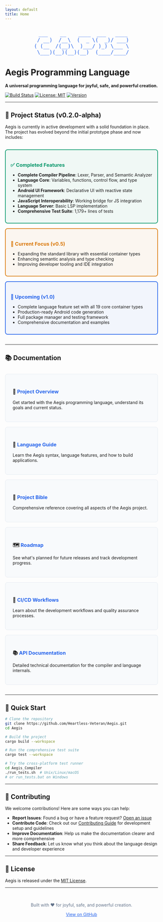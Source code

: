 ```yaml
---
layout: default
title: Home
---
```


<div style="text-align: center; margin: 2rem 0;">
<pre style="font-family: monospace; font-size: 1.2em; color: #2563eb;">
  ___    __    ____  ___   ____ 
 / __)  /__\  (  _ \(  _)/ ___)
( (__  /(__)\  )___/ )_) \___ \
 \___)(__)(__)(__)  (____/____/
</pre>
</div>

# Aegis Programming Language

**A universal programming language for joyful, safe, and powerful creation.**

[![Build Status](https://img.shields.io/badge/build-passing-brightgreen.svg)](https://github.com/Heartless-Veteran/Aegis/actions)
[![License: MIT](https://img.shields.io/badge/License-MIT-blue.svg)](./LICENSE)
[![Version](https://img.shields.io/badge/version-v0.2.0--alpha-blue.svg)](https://github.com/Heartless-Veteran/Aegis/releases)

---

## 🌟 Project Status (v0.2.0-alpha)

Aegis is currently in active development with a solid foundation in place. The project has evolved beyond the initial prototype phase and now includes:

<div style="display: grid; grid-template-columns: repeat(auto-fit, minmax(300px, 1fr)); gap: 1rem; margin: 2rem 0;">

<div style="border: 2px solid #059669; border-radius: 8px; padding: 1rem; background: rgba(5, 150, 105, 0.05);">
<h3 style="color: #059669; margin-bottom: 0.5rem;">✅ Completed Features</h3>
<ul>
<li><strong>Complete Compiler Pipeline</strong>: Lexer, Parser, and Semantic Analyzer</li>
<li><strong>Language Core</strong>: Variables, functions, control flow, and type system</li>
<li><strong>Android UI Framework</strong>: Declarative UI with reactive state management</li>
<li><strong>JavaScript Interoperability</strong>: Working bridge for JS integration</li>
<li><strong>Language Server</strong>: Basic LSP implementation</li>
<li><strong>Comprehensive Test Suite</strong>: 1,179+ lines of tests</li>
</ul>
</div>

<div style="border: 2px solid #d97706; border-radius: 8px; padding: 1rem; background: rgba(217, 119, 6, 0.05);">
<h3 style="color: #d97706; margin-bottom: 0.5rem;">🚧 Current Focus (v0.5)</h3>
<ul>
<li>Expanding the standard library with essential container types</li>
<li>Enhancing semantic analysis and type checking</li>
<li>Improving developer tooling and IDE integration</li>
</ul>
</div>

<div style="border: 2px solid #2563eb; border-radius: 8px; padding: 1rem; background: rgba(37, 99, 235, 0.05);">
<h3 style="color: #2563eb; margin-bottom: 0.5rem;">🎯 Upcoming (v1.0)</h3>
<ul>
<li>Complete language feature set with all 19 core container types</li>
<li>Production-ready Android code generation</li>
<li>Full package manager and testing framework</li>
<li>Comprehensive documentation and examples</li>
</ul>
</div>

</div>

---

## 📚 Documentation

<div style="display: grid; grid-template-columns: repeat(auto-fit, minmax(250px, 1fr)); gap: 1rem; margin: 2rem 0;">

<div style="border: 1px solid #e2e8f0; border-radius: 8px; padding: 1.5rem; background: #f8fafc;">
<h3>📖 <a href="README.html" style="color: #2563eb; text-decoration: none;">Project Overview</a></h3>
<p>Get started with the Aegis programming language, understand its goals and current status.</p>
</div>

<div style="border: 1px solid #e2e8f0; border-radius: 8px; padding: 1.5rem; background: #f8fafc;">
<h3>🚀 <a href="Docs/guide.html" style="color: #2563eb; text-decoration: none;">Language Guide</a></h3>
<p>Learn the Aegis syntax, language features, and how to build applications.</p>
</div>

<div style="border: 1px solid #e2e8f0; border-radius: 8px; padding: 1.5rem; background: #f8fafc;">
<h3>📖 <a href="AEGIS_PROJECT_BIBLE.html" style="color: #2563eb; text-decoration: none;">Project Bible</a></h3>
<p>Comprehensive reference covering all aspects of the Aegis project.</p>
</div>

<div style="border: 1px solid #e2e8f0; border-radius: 8px; padding: 1.5rem; background: #f8fafc;">
<h3>🗺️ <a href="Roadmap.html" style="color: #2563eb; text-decoration: none;">Roadmap</a></h3>
<p>See what's planned for future releases and track development progress.</p>
</div>

<div style="border: 1px solid #e2e8f0; border-radius: 8px; padding: 1.5rem; background: #f8fafc;">
<h3>🔄 <a href="WORKFLOWS.html" style="color: #2563eb; text-decoration: none;">CI/CD Workflows</a></h3>
<p>Learn about the development workflows and quality assurance processes.</p>
</div>

<div style="border: 1px solid #e2e8f0; border-radius: 8px; padding: 1.5rem; background: #f8fafc;">
<h3>📚 <a href="api/aegis_compiler/index.html" style="color: #2563eb; text-decoration: none;">API Documentation</a></h3>
<p>Detailed technical documentation for the compiler and language internals.</p>
</div>

</div>

---

## 🚀 Quick Start

```bash
# Clone the repository
git clone https://github.com/Heartless-Veteran/Aegis.git
cd Aegis

# Build the project
cargo build --workspace

# Run the comprehensive test suite  
cargo test --workspace

# Try the cross-platform test runner
cd Aegis_Compiler
./run_tests.sh  # Unix/Linux/macOS
# or run_tests.bat on Windows
```

---

## 🤝 Contributing

We welcome contributions! Here are some ways you can help:

- **Report Issues**: Found a bug or have a feature request? [Open an issue](https://github.com/Heartless-Veteran/Aegis/issues)
- **Contribute Code**: Check out our [Contributing Guide](Contributing.md) for development setup and guidelines
- **Improve Documentation**: Help us make the documentation clearer and more comprehensive
- **Share Feedback**: Let us know what you think about the language design and developer experience

---

## 📄 License

Aegis is released under the [MIT License](LICENSE).

---

<div style="text-align: center; margin-top: 3rem; color: #64748b;">
<p>Built with ❤️ for joyful, safe, and powerful creation.</p>
<p><a href="https://github.com/Heartless-Veteran/Aegis" style="color: #2563eb;">View on GitHub</a></p>
</div>